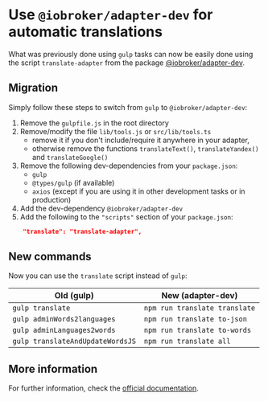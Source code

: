 # Use `@iobroker/adapter-dev` for automatic translations

What was previously done using `gulp` tasks can now be easily done using the script `translate-adapter` from the package [@iobroker/adapter-dev](https://github.com/ioBroker/adapter-dev).

## Migration

Simply follow these steps to switch from `gulp` to `@iobroker/adapter-dev`:

1. Remove the `gulpfile.js` in the root directory
1. Remove/modify the file `lib/tools.js` or `src/lib/tools.ts`
    - remove it if you don't include/require it anywhere in your adapter,
    - otherwise remove the functions `translateText()`, `translateYandex()` and `translateGoogle()`
1. Remove the following dev-dependencies from your `package.json`:
    - `gulp`
    - `@types/gulp` (if available)
    - `axios` (except if you are using it in other development tasks or in production)
1. Add the dev-dependency `@iobroker/adapter-dev`
1. Add the following to the `"scripts"` section of your `package.json`:

```json
    "translate": "translate-adapter",
```

## New commands

Now you can use the `translate` script instead of `gulp`:

| Old (gulp)                       | New (adapter-dev)             |
| -------------------------------- | ----------------------------- |
| `gulp translate`                 | `npm run translate translate` |
| `gulp adminWords2languages`      | `npm run translate to-json`   |
| `gulp adminLanguages2words`      | `npm run translate to-words`  |
| `gulp translateAndUpdateWordsJS` | `npm run translate all`       |

## More information

For further information, check the [official documentation](https://github.com/ioBroker/adapter-dev#readme).

